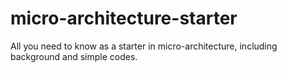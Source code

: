# micro-architecture-starter
All you need to know as a starter in micro-architecture, including background and simple codes.
